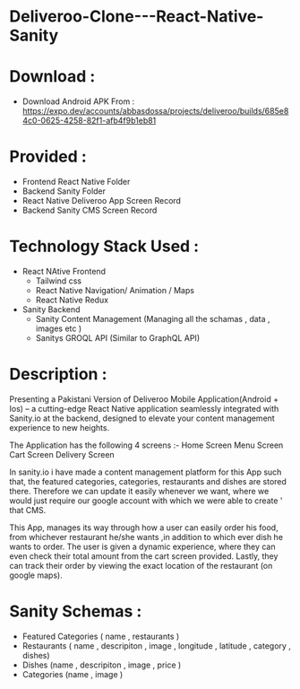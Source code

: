 # Deliveroo-Clone---React-Native-Sanity

# Download : 
- Download Android APK From :
  https://expo.dev/accounts/abbasdossa/projects/deliveroo/builds/685e84c0-0625-4258-82f1-afb4f9b1eb81

# Provided :
 - Frontend React Native Folder
 - Backend Sanity Folder
 - React Native Deliveroo App Screen Record
 - Backend Sanity CMS Screen Record

# Technology Stack Used :
 - React NAtive Frontend
     - Tailwind css
     - React Native Navigation/ Animation / Maps
     - React Native Redux
 - Sanity Backend
     - Sanity Content Management (Managing all the schamas , data , images etc )
     - Sanitys GROQL API (Similar to GraphQL API)

# Description : 
  Presenting a Pakistani Version of Deliveroo Mobile Application(Android + Ios) – a cutting-edge React Native application
  seamlessly integrated with Sanity.io at the backend, designed to elevate your content management experience to new heights. 

  The Application has the following 4 screens :-
   Home Screen
   Menu Screen
   Cart Screen
   Delivery Screen 

  In sanity.io i have made a content management platform for this App such that, the featured categories, categories, restaurants
  and dishes are stored there.
  Therefore we can update it easily whenever we want, where we would just require our google account with which 
  we were able to create ' that CMS.

  This App, manages its way through how a user can easily order his food, from whichever restaurant he/she wants 
  ,in addition to which ever dish he wants to order. 
  The user is given a dynamic experience, where they can even check their total amount from the cart screen provided. 
  Lastly, they can track their order by viewing the exact location of the restaurant (on google maps).   



# Sanity Schemas :
  - Featured Categories ( name , restaurants )
  - Restaurants  ( name , descripiton , image , longitude , latitude , category , dishes)
  - Dishes  (name , descripiton , image , price )
  - Categories (name , image )
